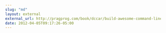 ```yaml
---
slug: "md"
layout: external
external_url: http://pragprog.com/book/dccar/build-awesome-command-line-applications-in-ruby
date: 2012-04-05T09:17:26-05:00
---
```

